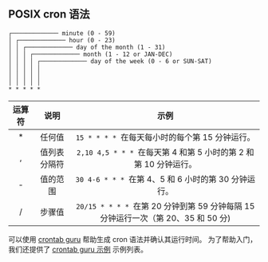 ## POSIX cron 语法

```
┌───────────── minute (0 - 59)
│ ┌───────────── hour (0 - 23)
│ │ ┌───────────── day of the month (1 - 31)
│ │ │ ┌───────────── month (1 - 12 or JAN-DEC)
│ │ │ │ ┌───────────── day of the week (0 - 6 or SUN-SAT)
│ │ │ │ │
│ │ │ │ │
│ │ │ │ │
* * * * *
```


|   运算符  |   说明    |	示例    |
| :---------: |:----------:| :-----:|
|   *	|   任何值  |	`15 * * * * `在每天每小时的每个第 15 分钟运行。|
|   ,	|   值列表分隔符    |	`2,10 4,5 * * * `在每天第 4 和第 5 小时的第 2 和第 10 分钟运行。|
|   -	|   值的范围    |	`30 4-6 * * * `在第 4、5 和 6 小时的第 30 分钟运行。|
|   /	|   步骤值  |	`20/15 * * * * `在第 20 分钟到第 59 分钟每隔 15 分钟运行一次（第 20、35 和 50 分)|


可以使用 [crontab guru](https://crontab.guru/) 帮助生成 cron 语法并确认其运行时间。
为了帮助入门，我们还提供了 [crontab guru 示例](https://crontab.guru/examples.html) 示例列表。